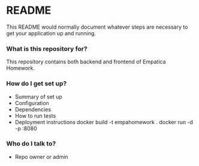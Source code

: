 # README #

This README would normally document whatever steps are necessary to get your application up and running.

### What is this repository for? ###

This repository contains both backend and frontend of Empatica Homework.


### How do I get set up? ###

* Summary of set up
* Configuration
* Dependencies
* How to run tests
* Deployment instructions
docker build -t empahomework .
docker run -d -p <PUBLICPORT>:8080 <IMAGENAME>

### Who do I talk to? ###

* Repo owner or admin
